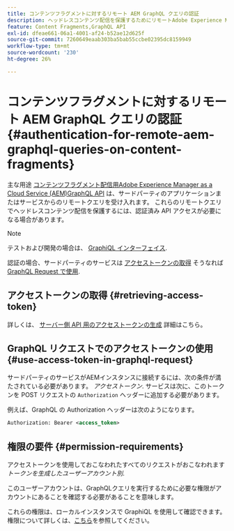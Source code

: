 ```yaml
---
title: コンテンツフラグメントに対するリモート AEM GraphQL クエリの認証
description: ヘッドレスコンテンツ配信を保護するためにリモートAdobe Experience Manager GraphQLクエリに必要な認証を理解します。
feature: Content Fragments,GraphQL API
exl-id: dfeae661-06a1-4001-af24-b52ae12d625f
source-git-commit: 7260649eaab303ba5bab55ccbe02395dc8159949
workflow-type: tm+mt
source-wordcount: '230'
ht-degree: 26%

---
```


# コンテンツフラグメントに対するリモート AEM GraphQL クエリの認証 {#authentication-for-remote-aem-graphql-queries-on-content-fragments}

主な用途 [コンテンツフラグメント配信用Adobe Experience Manager as a Cloud Service (AEM)GraphQL API](/help/headless/graphql-api/content-fragments.md) は、サードパーティのアプリケーションまたはサービスからのリモートクエリを受け入れます。 これらのリモートクエリでヘッドレスコンテンツ配信を保護するには、認証済み API アクセスが必要になる場合があります。

>[!NOTE]
>
>テストおよび開発の場合は、 [GraphiQL インターフェイス](/help/headless/graphql-api/graphiql-ide.md).

認証の場合、サードパーティのサービスは [アクセストークンの取得](#retrieving-access-token) そうなれば [GraphQL Request で使用](#use-access-token-in-graphql-request).

## アクセストークンの取得 {#retrieving-access-token}

詳しくは、 [サーバー側 API 用のアクセストークンの生成](/help/implementing/developing/introduction/generating-access-tokens-for-server-side-apis.md) 詳細はこちら。

## GraphQL リクエストでのアクセストークンの使用 {#use-access-token-in-graphql-request}

サードパーティのサービスがAEMインスタンスに接続するには、次の条件が満たされている必要があります。 *アクセストークン*. サービスは次に、このトークンを POST リクエストの `Authorization` ヘッダーに追加する必要があります。

例えば、GraphQL の Authorization ヘッダーは次のようになります。

```xml
Authorization: Bearer <access_token>
```

## 権限の要件 {#permission-requirements}

アクセストークンを使用しておこなわれたすべてのリクエストがおこなわれます *トークンを生成したユーザーアカウント別*.

このユーザーアカウントは、GraphQLクエリを実行するために必要な権限がアカウントにあることを確認する必要があることを意味します。

これらの権限は、ローカルインスタンスで GraphiQL を使用して確認できます。 権限について詳しくは、[こちら](/help/headless/security/permissions.md)を参照してください。
